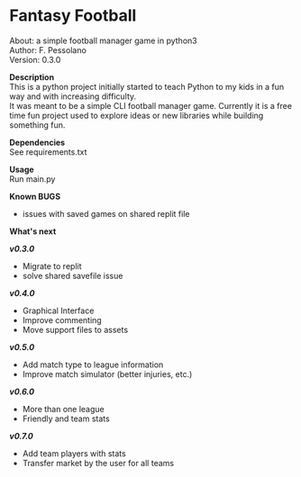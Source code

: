 # Fantasy Football  
About:      a simple football manager game in python3  
Author:     F. Pessolano  
Version:    0.3.0


**Description**  
This is a python project initially started to teach Python to my kids in a fun way and with increasing difficulty.  
It was meant to be a simple CLI football manager game. Currently it is a free time fun project used to explore ideas or new libraries while building something fun.     

**Dependencies**  
See requirements.txt  

**Usage**  
Run main.py

**Known BUGS**  
 - issues with saved games on shared replit file  

**What's next**

***v0.3.0***
 - Migrate to replit   
 - solve shared savefile issue

***v0.4.0***
 - Graphical Interface  
 - Improve commenting  
 - Move support files to assets  

***v0.5.0***
 - Add match type to league information
 - Improve match simulator (better injuries, etc.)  

***v0.6.0***
 - More than one league  
 - Friendly and team stats  

***v0.7.0***
 - Add team players with stats  
 - Transfer market by the user for all teams  





